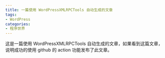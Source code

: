 ```yaml
---
title: 一篇使用 WordPressXMLRPCTools 自动生成的文章
tags:
- WordPress
categories:
- 程序世界
---
```



这是一篇使用 WordPressXMLRPCTools 自动生成的文章，如果看到这篇文章，说明成功的使用 github 的 action 功能发布了此文章。


